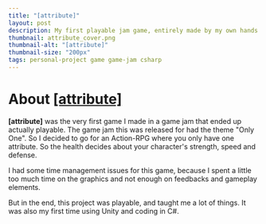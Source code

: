 ```yaml
---
title: "[attribute]"
layout: post
description: My first playable jam game, entirely made by my own hands in C# with Unity.
thumbnail: attribute_cover.png
thumbnail-alt: "[attribute]"
thumbnail-size: "200px"
tags: personal-project game game-jam csharp
---
```

# About [[attribute]](https://debiantarte.itch.io/attribute)

**[attribute]** was the very first game I made in a game jam that ended up actually playable.
The game jam this was released for had the theme "Only One". So I decided to go for an Action-RPG where you only have one attribute.
So the health decides about your character's strength, speed and defense. 

I had some time management issues for this game, because I spent a little too much time on the graphics and not enough on feedbacks and gameplay elements.

But in the end, this project was playable, and taught me a lot of things. It was also my first time using Unity and coding in C\#.
